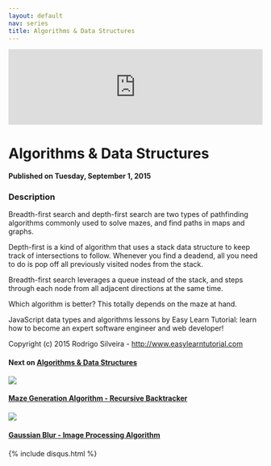 ```yaml
---
layout: default
nav: series
title: Algorithms & Data Structures
---
```


<div class="container">
    <div class="row mt grid">
        <div class="mt"></div>
        <div class="row" style="margin-bottom: 20px;">
            <div class="col-sm-push-1 col-sm-10 col-md-push-2 col-md-8">
                <div class="video-container">
                    <iframe width="100%" src="https://www.youtube.com/embed/F6oYjQc_tNM" frameborder="0" allowfullscreen></iframe>
                </div>
            </div>
            <div class="clearfix"></div>
            <div class="col-md-8">
                <h1>Algorithms & Data Structures</h1>
                <h4>Published on Tuesday, September 1, 2015</h4>
                <h3>Description</h3>
                <p>Breadth-first search and depth-first search are two types of pathfinding algorithms commonly used to solve mazes, and find paths in maps and graphs.

Depth-first is a kind of algorithm that uses a stack data structure to keep track of intersections to follow. Whenever you find a deadend, all you need to do is pop off all previously visited nodes from the stack.

Breadth-first search leverages a queue instead of the stack, and steps through each node from all adjacent directions at the same time.

Which algorithm is better? This totally depends on the maze at hand.

JavaScript data types and algorithms lessons by Easy Learn Tutorial: learn how to become an expert software engineer and web developer!

Copyright (c) 2015 Rodrigo Silveira - http://www.easylearntutorial.com</p>
            </div>
            <div class="col-md-4">
                <h4>Next on <a href="/series/algorithms-data-structures">Algorithms & Data Structures</a></h4><div class="row" style="margin-bottom: 20px">
            <div class="col-md-6">
                <a href="/series/algorithms-data-structures/maze-generation-algorithm-recursive-backtracker">
                    <img src="/img/blank.gif" data-echo="https://i.ytimg.com/vi/elMXlO28Q1U/hqdefault.jpg" class="img-responsive" />
                </a>
            </div>
            <div class="col-md-6">
                <h4>
                    <a href="/series/algorithms-data-structures/maze-generation-algorithm-recursive-backtracker">Maze Generation Algorithm - Recursive Backtracker</a>
                </h4>
            </div>
        </div><div class="row" style="margin-bottom: 20px">
            <div class="col-md-6">
                <a href="/series/algorithms-data-structures/gaussian-blur-image-processing-algorithm">
                    <img src="/img/blank.gif" data-echo="https://i.ytimg.com/vi/7LW_75E3A1Q/hqdefault.jpg" class="img-responsive" />
                </a>
            </div>
            <div class="col-md-6">
                <h4>
                    <a href="/series/algorithms-data-structures/gaussian-blur-image-processing-algorithm">Gaussian Blur - Image Processing Algorithm</a>
                </h4>
            </div>
        </div>
            </div>
            <div class="col-md-8">
                {% include disqus.html %}
            </div>
        </div>
    </div>
    <div class="row mt grid"></div>
</div>
